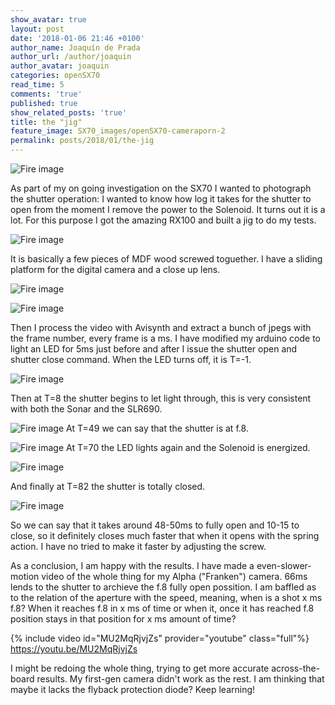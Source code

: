 ```yaml
---
show_avatar: true
layout: post
date: '2018-01-06 21:46 +0100'
author_name: Joaquín de Prada
author_url: /author/joaquin
author_avatar: joaquin
categories: openSX70
read_time: 5
comments: 'true'
published: true
show_related_posts: 'true'
title: the "jig"
feature_image: SX70_images/openSX70-cameraporn-2
permalink: posts/2018/01/the-jig
---
```

![Fire image]({{site.url}}/{{site.baseurl}}img/2018/01/THE-JIG-3.jpg)

As part of my on going investigation on the SX70 I wanted to photograph the shutter operation: I wanted to know how log it takes for the shutter to open from the moment I remove the power to the Solenoid.
It turns out it is a lot.
For this purpose I got the amazing RX100 and built a jig to do my tests.

![Fire image]({{site.url}}/{{site.baseurl}}img/2018/01/THE-JIG-1.jpg)

It is basically a few pieces of MDF wood screwed toguether. I have a sliding platform for the digital camera and a close up lens.

![Fire image]({{site.url}}/{{site.baseurl}}img/2018/01/THE-JIG-2.jpg)

![Fire image]({{site.url}}/{{site.baseurl}}img/2018/01/THE-JIG-4.jpg)

Then I process the video with Avisynth and extract a bunch of jpegs with the frame number, every frame is a ms. 
I have modified my arduino code to light an LED for 5ms just before and after I issue the shutter open and shutter close command. When the LED turns off, it is T=-1.

![Fire image]({{site.url}}/{{site.baseurl}}img/2018/01/66ms_Alpha_C0011-01.jpg)

Then at T=8 the shutter begins to let light through, this is very consistent with both the Sonar and the SLR690.

![Fire image]({{site.url}}/{{site.baseurl}}img/2018/01/66ms_Alpha_C0011-10.jpg)
At T=49 we can say that the shutter is at f.8.

![Fire image]({{site.url}}/{{site.baseurl}}img/2018/01/66ms_Alpha_C0011-51.jpg)
At T=70 the LED lights again and the Solenoid is energized.

![Fire image]({{site.url}}/{{site.baseurl}}img/2018/01/66ms_Alpha_C0011-72.jpg)

And finally at T=82 the shutter is totally closed.

![Fire image]({{site.url}}/{{site.baseurl}}img/2018/01/66ms_Alpha_C0011-84.jpg)

So we can say that it takes around 48-50ms to fully open and 10-15 to close, so it definitely closes much faster that when it opens with the spring action. I have no tried to make it faster by adjusting the screw.

As a conclusion, I am happy with the results. I have made a even-slower-motion video of the whole thing for my Alpha ("Franken") camera. 66ms lends to the shutter to archieve the f.8 fully open possition. 
I am baffled as to the relation of the aperture with the speed, meaning, when is a shot x ms f.8? When it reaches f.8 in x ms of time or when it, once it has reached f.8 position stays in that position for x ms amount of time?

{% include video id="MU2MqRjvjZs" provider="youtube" class="full"%}
https://youtu.be/MU2MqRjvjZs

I might be redoing the whole thing, trying to get more accurate across-the-board results. 
My first-gen camera didn't work as the rest. I am thinking that maybe it lacks the flyback protection diode?
Keep learning!
